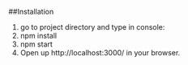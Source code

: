 ##Installation
1. go to project directory and type in console:
 1. npm install
 2. npm start
2. Open up http://localhost:3000/ in your browser.
